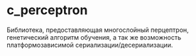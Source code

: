 # c_perceptron
Библиотека, предоставляющая многослойный перцептрон, генетический алгоритм обучения, а так же возможность платформозависимой сериализации/десериализации.
